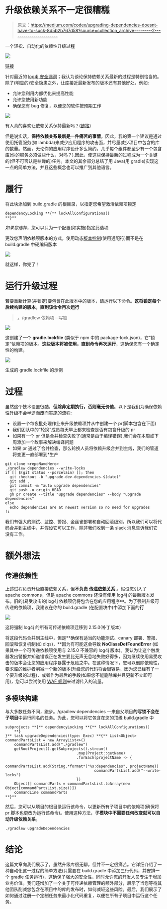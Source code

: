 # 升级依赖关系不一定很糟糕

> 原文：<https://medium.com/codex/upgrading-dependencies-doesnt-have-to-suck-8d5b2b767d58?source=collection_archive---------2----------------------->

一个轻松、自动化的依赖性升级过程

![](img/3e97fe9efc176e3c4d45c9c7bad9bd18.png)

[链接](https://www.istockphoto.com/vector/concept-of-computer-hacking-binary-code-floating-digits-and-skull-with-bones-on-gm1043114224-279236907)

针对最近的 [log4j 安全漏洞](https://www.google.com/amp/s/www.bleepingcomputer.com/news/security/new-zero-day-exploit-for-log4j-java-library-is-an-enterprise-nightmare/amp/)；我认为谈论保持依赖关系最新的过程是特别恰当的。除了(明显的)安全隐患之外，让库接近最新发布的版本还有其他好处，例如:

*   允许您利用内部优化来提高性能
*   允许您使用新功能
*   确保您有 bug 修复，以便您的软件按预期工作

![](img/a2a5806b905506c30781bbab38dbd3cc.png)

有人真的喜欢让依赖关系保持最新吗？([链接](https://www.amazon.com/Sketch-Journal-Composition-Notebook-Children/dp/1719577366))

但是说实话，**保持依赖关系最新是一件痛苦的事情**。因此，我的第一个建议是通过使用托管服务(如 lambda)来减少应用程序的攻击面，并尽量减少项目中包含的库的数量。然而，无论你的应用程序设计多么简约，几乎每个组件都至少有一个包含库(你的服务必须做些什么，对吗？).因此，使这些保持最新的过程成为一个关键的(但不可否认是枯燥的)任务。本文的其余部分总结了用 Java(用 gradle)实现这一点的简单方法，并且这些概念也可以推广到其他语言。

# 履行

将此块添加到 build.gradle 的根目录，以指定您希望激活依赖项锁定

```
dependencyLocking **{** lockAllConfigurations()
**}**
```

*如果您选择*，您可以只为一个配置(如实施)指定此选项

更改您声明依赖项版本的方式，使用动态[版本控制](https://docs.gradle.org/current/userguide/dynamic_versions.html)(使用通配符)而不是在 build.gradle 中硬编码版本

![](img/28982d10e654051fbef8305bc7b3a8a7.png)

就这样，你完了！

# 运行升级过程

若要重新计算(并锁定)要包含在此版本中的版本，请运行以下命令。**这将锁定每个后续构建的版本，直到该命令再次运行**

> 。/gradlew 依赖项—写锁

![](img/b0edad62675b5a2b90f4906dafc1d7fc.png)

这创建了一个 **gradle.lockfile** (类似于 npm 中的 package-lock.json)，它“锁定”依赖项的版本。**这些版本将被使用，直到命令再次运行**，这确保您有一个确定性的构建。

![](img/2c7ff6a54b32dfbd7efbde7feac0da80.png)

生成的 gradle.lockfile 的示例

# 过程

虽然这个技术设置很酷，**但除非定期执行，否则毫无价值**。以下是我们为确保依赖性升级不会半途而废而实施的流程:

*   设置一个每夜批处理作业来升级依赖项并从中创建一个 pr(脚本包含在下面)
*   我们团队中的“轮换”成员每天早上都来检查是否有包含升级的 pr
*   如果有一个 pr 但是合并检查失败了(通常是由于编译错误),我们会在本周或下周添加一个故事来解决编译问题
*   如果 pr 通过了合并检查，那么轮换人员将依赖升级合并到主线，我们的管道将变更一直部署到*生产

```
git clone <repoNameHere>
./gradlew dependencies --write-locks
if [[ $(git status --porcelain) ]]; then
  git checkout -b "upgrade-dev-dependencies-$(date)"
  git add .
  git commit -m "auto upgrade dependencies"
  git push -u origin HEAD
  gh pr create --title "upgrade dependencies" --body "upgrade dependencies"
else
  echo dependencies are at newest version so no need for upgrades
fi
```

我们有强大的测试、监控、警报、金丝雀部署和自动回滚级别，所以我们可以将代码合并到主线中，并假设它可以工作，除非我们收到一条 slack 消息告诉我们它没有工作。

# 额外想法

## 传递依赖性

上述过程负责升级直接依赖关系，但**不负责** [**传递依赖关系**](https://docs.gradle.org/current/userguide/dependency_constraints.html) 。假设您引入了 apache commons，但是 apache commons 还没有使用 log4j 的最新版本发布。旧的(易受攻击的)log4j 依赖项仍将包含在您的应用程序中。为了强制升级可传递的依赖项，我建议在你的 build.gradle (在配置块中)中添加下面的**行**

![](img/da924188d5f78b95501b607e44aa97a4.png)

这将强制 log4j 的所有可传递依赖项迁移到 2.15.0(补丁版本)

将这段代码合并到主线中，但是**确保有适当的功能测试、canary 部署、警报、回滚和恢复机制(如 dlqs)，**因为有可能这会导致 **NoClassDefFoundError** (如果其中一个可传递依赖项使用与 2.15.0 不兼容的 log4j 版本)。我认为让这个触发器发出警报并知道错误正在发生要比无声无息地失败好得多，因为继续使用易受攻击的版本会让您的应用程序暴露于危险之中。在这种情况下，您可以删除依赖性，要求库的维护者削减一个新的版本(升级您的代码将会很容易，因为您已经有了一个要升级的过程)，或者作为最后的手段(如果您不能删除库并且更新不立即可用)，您可以尝试使用 [WAF 规则](https://docs.aws.amazon.com/waf/latest/developerguide/waf-rules.html)来过滤传入的流量。

## 多模块构建

与大多数任务不同，跑步。/gradlew dependencies —来自父项目**的写锁不会在子项目**中运行同名的任务。为此，您可以将它包含在您的顶级 build.gradle 中

```
subprojects **{** dependencyLocking **{** lockAllConfigurations()
    **}
}** task upgradeDependencies(type: Exec) **{** List<Object> commandPartsList = new ArrayList<>()
    commandPartsList.add("./gradlew")
    getRootProject().getSubprojects().stream()
                                .map(Project::getName)
                                .forEach(projectName -> {
                                        commandPartsList.add(String.*format*("%s:dependencies", projectName))
                                        commandPartsList.add("--write-locks")
                                })
    Object[] commandParts = commandPartsList.toArray(new Object[commandPartsList.size()])
    commandLine commandParts
**}**
```

然后，您可以从项目的根目录运行该命令，以更新所有子项目中的依赖项(确保将 pr 脚本也更改为运行该命令)。使用这种方法，**子模块中不需要任何改变就可以自动升级依赖关系**。

```
./gradlew upgradeDependencies
```

# 结论

这篇文章向我们展示了，虽然升级库很无聊，但并不一定很痛苦。它详细介绍了一种自动化这一过程的简单方法(只需要在 build.gradle 中添加三行代码，并安排一个 gradle 任务运行)，这确保了强大的安全性，同时允许您的开发人员专注于增加业务价值。我们还增加了一个关于可传递依赖管理的额外部分，展示了当您等待其他团队削减您包含在项目中的库的发布时，如何减轻这些风险。最后，我们展示了如何通过注册一个定制任务来最小化代码重复，以便在所有子项目中运行这个任务。